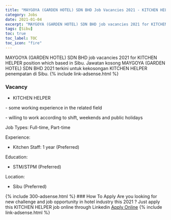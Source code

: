 ```yaml
---
title: "MAYGOYA (GARDEN HOTEL) SDN BHD Job Vacancies 2021 - KITCHEN HELPER" 
category: Jobs 
date: 2021-01-04 
excerpt: "MAYGOYA (GARDEN HOTEL) SDN BHD job vacancies 2021 for KITCHEN HELPER position which based in Sibu. Jawatan kosong MAYGOYA (GARDEN HOTEL) SDN BHD 2021 terkini untuk kekosongan KITCHEN HELPER penempatan di Sibu" 
tags: [Sibu] 
toc: true 
toc_label: TOC 
toc_icon: "fire" 
--- 
```


MAYGOYA (GARDEN HOTEL) SDN BHD job vacancies 2021 for KITCHEN HELPER position which based in Sibu. Jawatan kosong MAYGOYA (GARDEN HOTEL) SDN BHD 2021 terkini untuk kekosongan KITCHEN HELPER penempatan di Sibu. 
{% include link-adsense.html %} 
### Vacancy 
- KITCHEN HELPER 
<div><p>- some working experience in the related field</p><p>- willing to work according to shift, weekends and public holidays</p><p>Job Types: Full-time, Part-time</p><p>Experience:</p><ul><li>Kitchen Staff: 1 year (Preferred)</li></ul><p>Education:</p><ul><li>STM/STPM (Preferred)</li></ul><p>Location:</p><ul><li>Sibu (Preferred)</li></ul></div> 
{% include 300-adsense.html %} 
### How To Apply 
Are you looking for new challenge and job opportunity in hotel industry this 2021 ?
Just apply this KITCHEN HELPER job online through Linkedin 
<a href="https://malaysia.indeed.com/viewjob?jk=bd1f83fc3cc85d93" class="btn btn--info" target="_blank" rel="nofollow noopenner">Apply Online</a> 
{% include link-adsense.html %} 